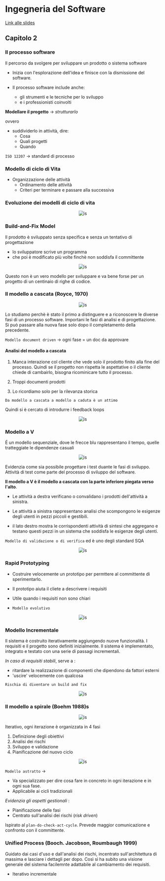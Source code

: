 # Ingegneria del Software

[Link alle slides](https://drive.google.com/drive/folders/1myDUt0Lrx2t3SLJG_yu-3i-9y-hdGbDl)

## Capitolo 2

### Il processo software

Il percorso da svolgere per sviluppare un prodotto o sistema software

- Inizia con l'esplorazione dell'idea e finisce con la dismissione del software.

- Il processo software include anche:
  - gli strumenti e le tecniche per lo sviluppo
  - e i professionisti coinvolti

**Modellare il progetto** -> _strutturarlo_

ovvero

- suddividerlo in attività, dire:
  - Cosa
  - Quali progetti
  - Quando

`ISO 12207` -> standard di processo

### Modello di ciclo di Vita

- Organizzazione delle attività
  - Ordinamento delle attività
  - Criteri per terminare e passare alla successiva

### Evoluzione dei modelli di ciclo di vita

<p align="center">
  <img src="./assets/Is-2-1.png" alt="is" />
</p>

### Build-and-Fix Model

Il prodotto è sviluppato senza specifica e senza un tentativo di progettazione

- lo sviluppatore scrive un programma
- che poi è modificato più volte finchè non soddisfa il committente

<p align="center">
  <img src="./assets/Is-2-2.png" alt="is" />
</p>

Questo non è un vero modello per sviluppare e va bene forse per un progetto di un centinaio di righe di codice.

### Il modello a cascata (Royce, 1970)

<p align="center">
  <img src="./assets/Is-2-3.png" alt="is" />
</p>

Lo studiamo perchè è stato il primo a distinguere e a riconoscere le diverse fasi di un processo software. Importani le fasi di analisi e di progettazione. Si può passare alla nuova fase solo dopo il completamento della precedente.

`Modello document driven` -> ogni fase = un doc da approvare

#### Analisi del modello a cascata

1. Manca interazione col cliente che vede solo il prodotto finito alla fine del processo.
   Quindi se il progetto non rispetta le aspettative o il cliente chiede di cambairlo, bisogna ricominicare tutto il processo.

2. Troppi documenti prodotti

3. Lo ricordiamo solo per la rilevanza storica

`Da modello a cascata a modello a caduta è un attimo`

Quindi si è cercato di introdurre i feedback loops

<p align="center">
  <img src="./assets/Is-2-4.png" alt="is" />
</p>

### Modello a V

É un modello sequenziale, dove le frecce blu rappresentano il tempo, quelle tratteggiate le dipendenze casuali

<p align="center">
  <img src="./assets/Is-2-5.png" alt="is" />
</p>

Evidenzia come sia possibile progettare i test duante le fasi di sviluppo.
Attività di test come parte del processo di sviluppo del software.

**Il modello a V è il modello a cascata con la parte inferiore piegata verso l'alto**.

- Le attività a destra verificano o convalidano i prodotti dell'attività a sinistra.

- Le attività a sinistra rappresentano analisi che scompongono le esigenze degli utenti in pezzi piccoli e gestibili.

- il lato destro mostra le corrispondenti attività di sintesi che aggregano e testano questi pezzi in un sistema che soddisfa le esigenze degli utenti.

`Modello di validazione o di verifica` ed è uno degli standard SQA

<p align="center">
  <img src="./assets/Is-2-6.png" alt="is" />
</p>

### Rapid Prototyping

- Costruire velocemente un prototipo per permttere al committente di sperimentarlo.

- Il prototipo aiuta il cliete a descrivere i requisiti

- Utile quando i requisiti non sono chiari

- `Modello evolutivo`

<p align="center">
  <img src="./assets/Is-2-7.png" alt="is" />
</p>

### Modello Incrementale

Il sistema è costruito iterativamente aggiungendo nuove funzionalità.
I requisiti e il progetto sono definiti inizialmente. Il sistema è implementato, integrato e testato con una serie di passagi incrementali.

_In caso di requisiti stabili_, serve a :

- ritardare la realizzazione di componenti che dipendono da fattori esterni
- 'uscire' velocemente con qualcosa

`Rischia di diventare un build and fix`

<p align="center">
  <img src="./assets/Is-2-8.png" alt="is" />
</p>

### Il modello a spirale (Boehm 1988)s

<p align="center">
  <img src="./assets/Is-2-9.png" alt="is" />
</p>

Iterativo, ogni iterazione è organizzata in 4 fasi

1. Definizione degli obiettivi
2. Analisi dei rischi
3. Sviluppo e validazione
4. Pianificazione del nuovo ciclo

<p align="center">
  <img src="./assets/Is-2-10.png" alt="is" />
</p>

`Modello astratto` ->

- Va specializzato per dire cosa fare in concreto in ogni iterazione e in ogni sua fase.
- Applicabile ai cicli tradizionali

_Evidenzia gli aspetti gestionali_ :

- Pianificazione delle fasi
- Centrato sull'analisi dei rischi (_risk driven_)

Ispirato al `plan-do-check-act-cycle`.
Prevede maggior comunicazione e confronto con il committente.

### Unified Process (Booch. Jacobson, Roumbaugh 1999)

Guidato dai casi d'uso e dall'analisi dei rischi, incentrato sull'architettura di massima e lasciare i dettagli per dopo. Così si ha subito una visione generale del sistema facilemnte adattabile al cambiamento dei requisiti.

- Iterativo incrementale
